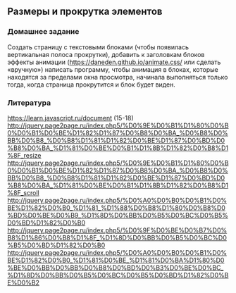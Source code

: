 ## Размеры и прокрутка элементов  

### Домашнее задание  

Создать страницу с текстовыми блоками (чтобы появилась вертикальная
полоса прокрутки), добавить к заголовкам блоков эффекты анимации
(<https://daneden.github.io/animate.css/> или сделать «вручную») написать
программу, чтобы анимация в блоках, которые находятся за пределами окна
просмотра, начинала выполняться только тогда, когда страница прокрутится
и блок будет виден.  


### Литература  

<https://learn.javascript.ru/document> (15-18)  
<http://jquery.page2page.ru/index.php5/%D0%9E%D0%B1%D1%80%D0%B0%D0%B1%D0%BE%D1%82%D1%87%D0%B8%D0%BA_%D0%B8%D0%BB%D0%B8_%D0%B8%D1%81%D1%82%D0%BE%D1%87%D0%BD%D0%B8%D0%BA_%D1%81%D0%BE%D0%B1%D1%8B%D1%82%D0%B8%D1%8F_resize>  
<http://jquery.page2page.ru/index.php5/%D0%9E%D0%B1%D1%80%D0%B0%D0%B1%D0%BE%D1%82%D1%87%D0%B8%D0%BA_%D0%B8%D0%BB%D0%B8_%D0%B8%D1%81%D1%82%D0%BE%D1%87%D0%BD%D0%B8%D0%BA_%D1%81%D0%BE%D0%B1%D1%8B%D1%82%D0%B8%D1%8F_scroll>  
<http://jquery.page2page.ru/index.php5/%D0%A0%D0%B0%D0%B1%D0%BE%D1%82%D0%B0_%D1%81_%D1%88%D0%B8%D1%80%D0%B8%D0%BD%D0%BE%D0%B9_%D1%8D%D0%BB%D0%B5%D0%BC%D0%B5%D0%BD%D1%82%D0%B0>  
<http://jquery.page2page.ru/index.php5/%D0%9F%D0%BE%D0%B7%D0%B8%D1%86%D0%B8%D1%8F_%D1%8D%D0%BB%D0%B5%D0%BC%D0%B5%D0%BD%D1%82%D0%B0>  
<http://jquery.page2page.ru/index.php5/%D0%A0%D0%B0%D0%B1%D0%BE%D1%82%D0%B0_%D1%81%D0%BE_%D1%81%D0%BA%D1%80%D0%BE%D0%BB%D0%BB%D0%B8%D0%BD%D0%B3%D0%BE%D0%BC_%D1%8D%D0%BB%D0%B5%D0%BC%D0%B5%D0%BD%D1%82%D0%BE%D0%B2>  